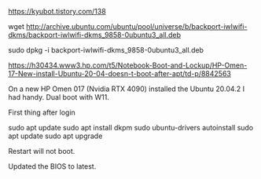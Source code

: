 
https://kyubot.tistory.com/138

wget http://archive.ubuntu.com/ubuntu/pool/universe/b/backport-iwlwifi-dkms/backport-iwlwifi-dkms_9858-0ubuntu3_all.deb

sudo dpkg -i backport-iwlwifi-dkms_9858-0ubuntu3_all.deb


https://h30434.www3.hp.com/t5/Notebook-Boot-and-Lockup/HP-Omen-17-New-install-Ubuntu-20-04-doesn-t-boot-after-apt/td-p/8842563

On a new HP Omen 017 (Nvidia RTX 4090) installed the Ubuntu 20.04.2 I had handy. Dual boot with W11.

First thing after login

 

sudo apt update
sudo apt install dkpm
sudo ubuntu-drivers autoinstall
sudo apt update
sudo apt upgrade

 

Restart will not boot.

 

Updated the BIOS to latest.
